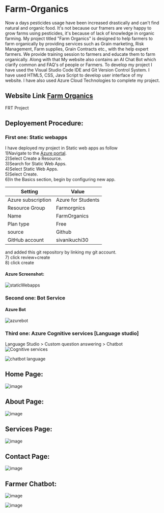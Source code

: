 # Farm-Organics
Now a days pesticides usage have been increased drastically and can't find natural and organic food. It's not because our framers are very happy to grow farms using pesticides, it's because of lack of knowledge in organic farming. My project titled "Farm Organics" is designed to help farmers to farm organically by providing services such as Grain marketing, Risk Management, Farm supplies, Grain Contracts etc., with the help expert farmers. We provide training session to farmers and educate them to farm organically. Along with that My website also contains an AI Chat Bot which clarify common and FAQ's of people or Farmers. To develop my project I have used the Visual Studio Code IDE and Git Version Control System. I have used HTML5, CSS, Java Script to develop user interface of my website. I have also used Azure Cloud Technologies to complete my project.
 ## Website Link [Farm Organics](https://sivanikuchi30.github.io/Farm-Organics/)
FRT Project
## Deployement Procedure:
### First one: Static webapps
I have deployed my project in Static web apps as follow <br />
  1)Navigate to the [Azure portal](https://portal.azure.com/). <br />
  2)Select Create a Resource.<br />
  3)Search for Static Web Apps.<br />
  4)Select Static Web Apps.<br />
  5)Select Create.<br />
  6)In the Basics section, begin by configuring new app.<br />
  
  | Setting  | Value |
  | ------------- | ------------- |
  | Azure subscription	| Azure for Students |
  | Resource Group	| Farmorgnics | 
  | Name	| FarmOrganics | 
  | Plan type | Free | 
  | source | Github | 
  | GitHub account| sivanikuchi30 |
  
  and added this git repository by linking my git account.<br />
  7) click review+create<br />
  8) click create
  <br />
  #### Azure Screenshot:
 ![staticWebapps](https://user-images.githubusercontent.com/121791272/210220579-36514ee8-d537-40f9-bfdd-3e7318a5572f.png)


 ### Second one: Bot Service
 #### Azure Bot 
 ![azurebot](https://user-images.githubusercontent.com/121791272/210221434-7a2ef939-c589-4e34-9a3b-b877b34424b2.png)

 ### Third one: Azure Cognitive services [Language studio]
  Language Studio > Custom question answering > Chatbot
  ![Cognitive services](https://user-images.githubusercontent.com/121791272/210221808-1bc5febc-d49e-40f8-b338-b1e618a4b1f8.png)

 ![chatbot language](https://user-images.githubusercontent.com/121791272/210221670-5da4e3d5-4b23-474b-9f27-ab0eb84b1ab2.png)

  
  ## Home Page:
  ![image](https://user-images.githubusercontent.com/121791272/210218319-668e9109-de05-43d1-b8ec-ee8540c8cb90.png)


  ## About Page:
![image](https://user-images.githubusercontent.com/121791272/210219892-afde1f30-d4a7-4247-844f-941774b989b4.png)
  
  
  ## Services Page:
![image](https://user-images.githubusercontent.com/121791272/210219850-3b0034d2-da63-455d-bb16-428fa0fa46bb.png)


  ## Contact Page:
![image](https://user-images.githubusercontent.com/121791272/210220020-9f74c275-b128-440b-b0d8-5be873ccd749.png)


  ## Farmer Chatbot:
  ![image](https://user-images.githubusercontent.com/121791272/210218511-faf5a891-2d58-47c3-94a2-570b5f7cfe11.png)
  
 ![image](https://user-images.githubusercontent.com/121791272/210218645-e37f829b-98d6-45af-8ca4-a29fedbee047.png)

